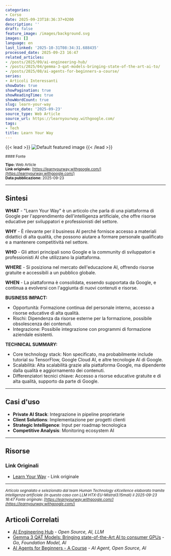 ```yaml
---
categories:
- Corso
date: 2025-09-23T18:36:37+0200
description: ''
draft: false
feature_image: /images/background.svg
images: []
language: en
last_linked: '2025-10-31T08:34:31.688435'
processed_date: 2025-09-23 16:47
related_articles:
- /posts/2025/09/ai-engineering-hub/
- /posts/2025/04/gemma-3-qat-models-bringing-state-of-the-art-ai-to/
- /posts/2025/08/ai-agents-for-beginners-a-course/
series:
- Articoli Interessanti
showDate: true
showPagination: true
showReadingTime: true
showWordCount: true
slug: learn-your-way
source_date: '2025-09-23'
source_type: Web Article
source_url: https://learnyourway.withgoogle.com/
tags:
- Tech
title: Learn Your Way
---
```


{{< lead >}}
![Default featured image](/images/background.svg)
{{< /lead >}}

<small>
#### Fonte

**Tipo:** Web Article  
**Link originale:** [https://learnyourway.withgoogle.com/](https://learnyourway.withgoogle.com/)  
**Data pubblicazione:** 2025-09-23

</small>

---

## Sintesi

**WHAT** - "Learn Your Way" è un articolo che parla di una piattaforma di Google per l'apprendimento dell'intelligenza artificiale, che offre risorse educative per sviluppatori e professionisti del settore.

**WHY** - È rilevante per il business AI perché fornisce accesso a materiali didattici di alta qualità, che possono aiutare a formare personale qualificato e a mantenere competitività nel settore.

**WHO** - Gli attori principali sono Google e la community di sviluppatori e professionisti AI che utilizzano la piattaforma.

**WHERE** - Si posiziona nel mercato dell'educazione AI, offrendo risorse gratuite e accessibili a un pubblico globale.

**WHEN** - La piattaforma è consolidata, essendo supportata da Google, e continua a evolversi con l'aggiunta di nuovi contenuti e risorse.

**BUSINESS IMPACT:**
- Opportunità: Formazione continua del personale interno, accesso a risorse educative di alta qualità.
- Rischi: Dipendenza da risorse esterne per la formazione, possibile obsolescenza dei contenuti.
- Integrazione: Possibile integrazione con programmi di formazione aziendale esistenti.

**TECHNICAL SUMMARY:**
- Core technology stack: Non specificato, ma probabilmente include tutorial su TensorFlow, Google Cloud AI, e altre tecnologie AI di Google.
- Scalabilità: Alta scalabilità grazie alla piattaforma Google, ma dipendente dalla qualità e aggiornamento dei contenuti.
- Differenziatori tecnici chiave: Accesso a risorse educative gratuite e di alta qualità, supporto da parte di Google.

---

## Casi d'uso

- **Private AI Stack**: Integrazione in pipeline proprietarie
- **Client Solutions**: Implementazione per progetti clienti
- **Strategic Intelligence**: Input per roadmap tecnologica
- **Competitive Analysis**: Monitoring ecosystem AI

---



## Risorse

### Link Originali
- [Learn Your Way](https://learnyourway.withgoogle.com/) - Link originale


---

*<small>Articolo segnalato e selezionato dal team Human Technology eXcellence elaborato tramite intelligenza artificiale (in questo caso con LLM HTX-EU-Mistral3.1Small) il 2025-09-23 16:47
Fonte originale: [https://learnyourway.withgoogle.com/](https://learnyourway.withgoogle.com/)</small>*

## Articoli Correlati

- [AI Engineering Hub](/posts/2025/09/ai-engineering-hub/) - *Open Source, AI, LLM*
- [Gemma 3 QAT Models: Bringing state-of-the-Art AI to consumer GPUs](/posts/2025/04/gemma-3-qat-models-bringing-state-of-the-art-ai-to/) - *Go, Foundation Model, AI*
- [AI Agents for Beginners - A Course](/posts/2025/08/ai-agents-for-beginners-a-course/) - *AI Agent, Open Source, AI*